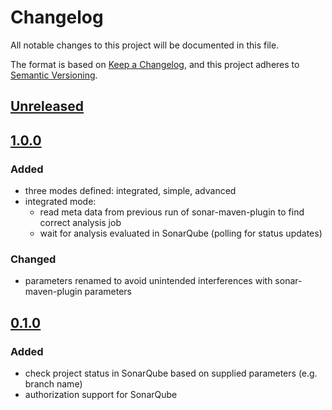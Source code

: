 # Changelog

All notable changes to this project will be documented in this file.

The format is based on [Keep a Changelog](https://keepachangelog.com/en/1.0.0/),
and this project adheres to [Semantic Versioning](https://semver.org/spec/v2.0.0.html).

## [Unreleased]

## [1.0.0]

### Added

- three modes defined: integrated, simple, advanced
- integrated mode: 
  - read meta data from previous run of sonar-maven-plugin to find correct analysis job
  - wait for analysis evaluated in SonarQube (polling for status updates)

### Changed

- parameters renamed to avoid unintended interferences with sonar-maven-plugin parameters

## [0.1.0]

### Added

- check project status in SonarQube based on supplied parameters (e.g. branch name)
- authorization support for SonarQube


[unreleased]: https://github.com/r0bb3n/sonar-quality-gate-maven-plugin/compare/v1.0.0...HEAD
[1.0.0]: https://github.com/r0bb3n/sonar-quality-gate-maven-plugin/compare/v0.1.0...v1.0.0
[0.1.0]: https://github.com/r0bb3n/sonar-quality-gate-maven-plugin/releases/tag/v0.1.0
